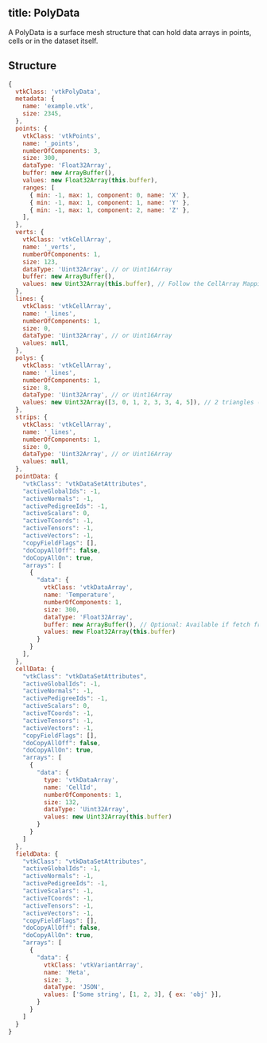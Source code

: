 title: PolyData
---

A PolyData is a surface mesh structure that can hold data arrays in points, cells or in the dataset itself.

## Structure

```js
{
  vtkClass: 'vtkPolyData',
  metadata: {
    name: 'example.vtk',
    size: 2345,
  },
  points: {
    vtkClass: 'vtkPoints',
    name: '_points',
    numberOfComponents: 3,
    size: 300,
    dataType: 'Float32Array',
    buffer: new ArrayBuffer(),
    values: new Float32Array(this.buffer),
    ranges: [
      { min: -1, max: 1, component: 0, name: 'X' },
      { min: -1, max: 1, component: 1, name: 'Y' },
      { min: -1, max: 1, component: 2, name: 'Z' },
    ],
  },
  verts: {
    vtkClass: 'vtkCellArray',
    name: '_verts',
    numberOfComponents: 1,
    size: 123,
    dataType: 'Uint32Array', // or Uint16Array
    buffer: new ArrayBuffer(),
    values: new Uint32Array(this.buffer), // Follow the CellArray Mapping [{nbPoints}, {pointIdx...}]
  },
  lines: {
    vtkClass: 'vtkCellArray',
    name: '_lines',
    numberOfComponents: 1,
    size: 0,
    dataType: 'Uint32Array', // or Uint16Array
    values: null,
  },
  polys: {
    vtkClass: 'vtkCellArray',
    name: '_lines',
    numberOfComponents: 1,
    size: 8,
    dataType: 'Uint32Array', // or Uint16Array
    values: new Uint32Array([3, 0, 1, 2, 3, 3, 4, 5]), // 2 triangles (0,1,2)+(3,4,5)
  },
  strips: {
    vtkClass: 'vtkCellArray',
    name: '_lines',
    numberOfComponents: 1,
    size: 0,
    dataType: 'Uint32Array', // or Uint16Array
    values: null,
  },
  pointData: {
    "vtkClass": "vtkDataSetAttributes",
    "activeGlobalIds": -1,
    "activeNormals": -1,
    "activePedigreeIds": -1,
    "activeScalars": 0,
    "activeTCoords": -1,
    "activeTensors": -1,
    "activeVectors": -1,
    "copyFieldFlags": [],
    "doCopyAllOff": false,
    "doCopyAllOn": true,
    "arrays": [
      {
        "data": {
          vtkClass: 'vtkDataArray',
          name: 'Temperature',
          numberOfComponents: 1,
          size: 300,
          dataType: 'Float32Array',
          buffer: new ArrayBuffer(), // Optional: Available if fetch from Network
          values: new Float32Array(this.buffer)
        }
      }
    ],
  },
  cellData: {
    "vtkClass": "vtkDataSetAttributes",
    "activeGlobalIds": -1,
    "activeNormals": -1,
    "activePedigreeIds": -1,
    "activeScalars": 0,
    "activeTCoords": -1,
    "activeTensors": -1,
    "activeVectors": -1,
    "copyFieldFlags": [],
    "doCopyAllOff": false,
    "doCopyAllOn": true,
    "arrays": [
      {
        "data": {
          type: 'vtkDataArray',
          name: 'CellId',
          numberOfComponents: 1,
          size: 132,
          dataType: 'Uint32Array',
          values: new Uint32Array(this.buffer)
        }
      }
    ]
  },
  fieldData: {
    "vtkClass": "vtkDataSetAttributes",
    "activeGlobalIds": -1,
    "activeNormals": -1,
    "activePedigreeIds": -1,
    "activeScalars": -1,
    "activeTCoords": -1,
    "activeTensors": -1,
    "activeVectors": -1,
    "copyFieldFlags": [],
    "doCopyAllOff": false,
    "doCopyAllOn": true,
    "arrays": [
      {
        "data": {
          vtkClass: 'vtkVariantArray',
          name: 'Meta',
          size: 3,
          dataType: 'JSON',
          values: ['Some string', [1, 2, 3], { ex: 'obj' }],
        }
      }
    ]
  }
}
```

<script>
  (function(i,s,o,g,r,a,m){i['GoogleAnalyticsObject']=r;i[r]=i[r]||function(){
  (i[r].q=i[r].q||[]).push(arguments)},i[r].l=1*new Date();a=s.createElement(o),
  m=s.getElementsByTagName(o)[0];a.async=1;a.src=g;m.parentNode.insertBefore(a,m)
  })(window,document,'script','https://www.google-analytics.com/analytics.js','ga');

  ga('create', 'UA-90338862-1', 'auto');
  ga('send', 'pageview');

</script>
